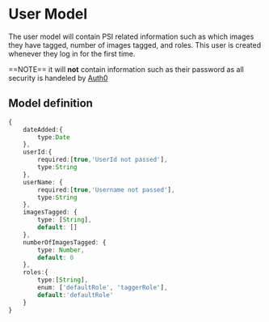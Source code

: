 # User Model

The user model will contain PSI related information such as which images they have tagged, number of images tagged, and roles. This user is created whenever they log in for the first time.

==NOTE== it will **not** contain information such as their password as all security is handeled by [Auth0](https://auth0.com/)

## Model definition

```ts
{
    dateAdded:{
        type:Date
    },
    userId:{
        required:[true,'UserId not passed'],
        type:String
    },
    userName: {
        required:[true,'Username not passed'],
        type:String
    },
    imagesTagged: {
        type: [String],
        default: []
    },
    numberOfImagesTagged: {
        type: Number,
        default: 0
    },
    roles:{
        type:[String],
        enum: ['defaultRole', 'taggerRole'],
        default:'defaultRole'
    }
}
```
